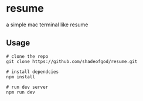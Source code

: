 # resume

a simple mac terminal like resume

## Usage

```shell
# clone the repo
git clone https://github.com/shadeofgod/resume.git

# install dependcies
npm install

# run dev server
npm run dev
```
